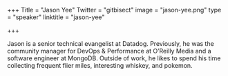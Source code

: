 +++
Title = "Jason Yee"
Twitter = "gitbisect"
image = "jason-yee.png"
type = "speaker"
linktitle = "jason-yee"

+++

Jason is a senior technical evangelist at Datadog. Previously, he was the community manager for DevOps & Performance at O’Reilly Media and a software engineer at MongoDB. Outside of work, he likes to spend his time collecting frequent flier miles, interesting whiskey, and pokemon.
